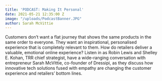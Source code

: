 ```yaml
---
title: 'PODCAST: Making It Personal'
date: 2021-05-21 12:35:00 Z
image: "/uploads/PodcastBanner.JPG"
author: Sarah McVittie
---
```


Customers don’t want a flat journey that shows the same products in the same order to everyone. They want an inspirational, personalised experience that is completely relevant to them. How do retailers deliver a valuable, emotional online experience? Listen in as Robin Lewis and Shelley E. Kohan, TRR chief strategist, have a wide-ranging conversation with entrepreneur Sarah McVittie, co-founder of Dressipi, as they discuss how innovative tech solutions fused with empathy are changing the customer experience and retailers’ bottom lines.
